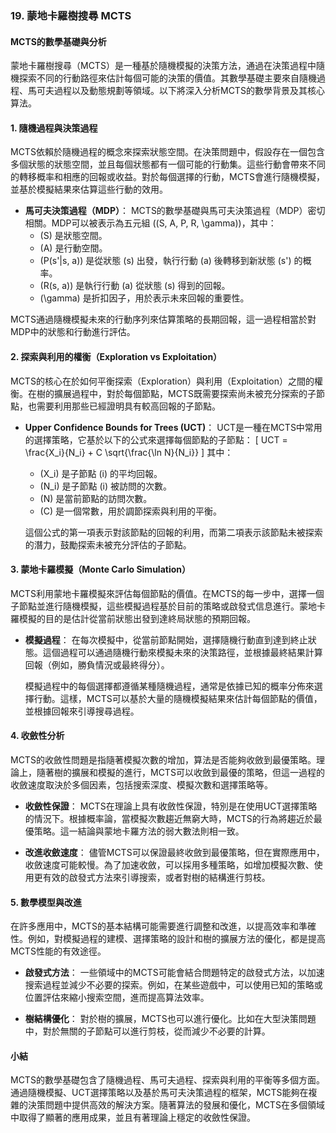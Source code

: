 ### 19. **蒙地卡羅樹搜尋 MCTS**

#### MCTS的數學基礎與分析

蒙地卡羅樹搜尋（MCTS）是一種基於隨機模擬的決策方法，通過在決策過程中隨機探索不同的行動路徑來估計每個可能的決策的價值。其數學基礎主要來自隨機過程、馬可夫過程以及動態規劃等領域。以下將深入分析MCTS的數學背景及其核心算法。

#### 1. **隨機過程與決策過程**

MCTS依賴於隨機過程的概念來探索狀態空間。在決策問題中，假設存在一個包含多個狀態的狀態空間，並且每個狀態都有一個可能的行動集。這些行動會帶來不同的轉移概率和相應的回報或收益。對於每個選擇的行動，MCTS會進行隨機模擬，並基於模擬結果來估算這些行動的效用。

- **馬可夫決策過程（MDP）**：
  MCTS的數學基礎與馬可夫決策過程（MDP）密切相關。MDP可以被表示為五元組 \((S, A, P, R, \gamma)\)，其中：
  - \(S\) 是狀態空間。
  - \(A\) 是行動空間。
  - \(P(s'|s, a)\) 是從狀態 \(s\) 出發，執行行動 \(a\) 後轉移到新狀態 \(s'\) 的概率。
  - \(R(s, a)\) 是執行行動 \(a\) 從狀態 \(s\) 得到的回報。
  - \(\gamma\) 是折扣因子，用於表示未來回報的重要性。

MCTS通過隨機模擬未來的行動序列來估算策略的長期回報，這一過程相當於對MDP中的狀態和行動進行評估。

#### 2. **探索與利用的權衡（Exploration vs Exploitation）**

MCTS的核心在於如何平衡探索（Exploration）與利用（Exploitation）之間的權衡。在樹的擴展過程中，對於每個節點，MCTS既需要探索尚未被充分探索的子節點，也需要利用那些已經證明具有較高回報的子節點。

- **Upper Confidence Bounds for Trees (UCT)**：
  UCT是一種在MCTS中常用的選擇策略，它基於以下的公式來選擇每個節點的子節點：
  \[
  UCT = \frac{X_i}{N_i} + C \sqrt{\frac{\ln N}{N_i}}
  \]
  其中：
  - \(X_i\) 是子節點 \(i\) 的平均回報。
  - \(N_i\) 是子節點 \(i\) 被訪問的次數。
  - \(N\) 是當前節點的訪問次數。
  - \(C\) 是一個常數，用於調節探索與利用的平衡。
  
  這個公式的第一項表示對該節點的回報的利用，而第二項表示該節點未被探索的潛力，鼓勵探索未被充分評估的子節點。

#### 3. **蒙地卡羅模擬（Monte Carlo Simulation）**

MCTS利用蒙地卡羅模擬來評估每個節點的價值。在MCTS的每一步中，選擇一個子節點並進行隨機模擬，這些模擬過程基於目前的策略或啟發式信息進行。蒙地卡羅模擬的目的是估計從當前狀態出發到達終局狀態的預期回報。

- **模擬過程**：
  在每次模擬中，從當前節點開始，選擇隨機行動直到達到終止狀態。這個過程可以通過隨機行動來模擬未來的決策路徑，並根據最終結果計算回報（例如，勝負情況或最終得分）。

  模擬過程中的每個選擇都遵循某種隨機過程，通常是依據已知的概率分佈來選擇行動。這樣，MCTS可以基於大量的隨機模擬結果來估計每個節點的價值，並根據回報來引導搜尋過程。

#### 4. **收斂性分析**

MCTS的收斂性問題是指隨著模擬次數的增加，算法是否能夠收斂到最優策略。理論上，隨著樹的擴展和模擬的進行，MCTS可以收斂到最優的策略，但這一過程的收斂速度取決於多個因素，包括搜索深度、模擬次數和選擇策略等。

- **收斂性保證**：
  MCTS在理論上具有收斂性保證，特別是在使用UCT選擇策略的情況下。根據概率論，當模擬次數趨近無窮大時，MCTS的行為將趨近於最優策略。這一結論與蒙地卡羅方法的弱大數法則相一致。

- **改進收斂速度**：
  儘管MCTS可以保證最終收斂到最優策略，但在實際應用中，收斂速度可能較慢。為了加速收斂，可以採用多種策略，如增加模擬次數、使用更有效的啟發式方法來引導搜索，或者對樹的結構進行剪枝。

#### 5. **數學模型與改進**

在許多應用中，MCTS的基本結構可能需要進行調整和改進，以提高效率和準確性。例如，對模擬過程的建模、選擇策略的設計和樹的擴展方法的優化，都是提高MCTS性能的有效途徑。

- **啟發式方法**：
  一些領域中的MCTS可能會結合問題特定的啟發式方法，以加速搜索過程並減少不必要的探索。例如，在某些遊戲中，可以使用已知的策略或位置評估來縮小搜索空間，進而提高算法效率。

- **樹結構優化**：
  對於樹的擴展，MCTS也可以進行優化。比如在大型決策問題中，對於無關的子節點可以進行剪枝，從而減少不必要的計算。

#### 小結

MCTS的數學基礎包含了隨機過程、馬可夫過程、探索與利用的平衡等多個方面。通過隨機模擬、UCT選擇策略以及基於馬可夫決策過程的框架，MCTS能夠在複雜的決策問題中提供高效的解決方案。隨著算法的發展和優化，MCTS在多個領域中取得了顯著的應用成果，並且有著理論上穩定的收斂性保證。